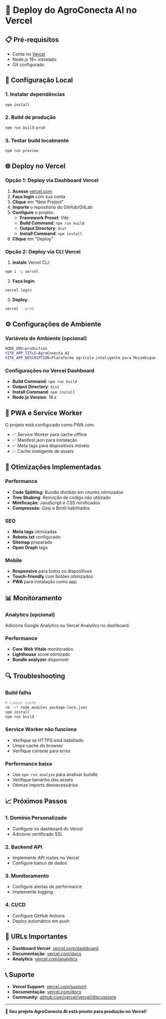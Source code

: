 # 🚀 Deploy do AgroConecta AI no Vercel

## 📋 Pré-requisitos

- Conta no [Vercel](https://vercel.com)
- Node.js 18+ instalado
- Git configurado

## 🔧 Configuração Local

### 1. Instalar dependências
```bash
npm install
```

### 2. Build de produção
```bash
npm run build:prod
```

### 3. Testar build localmente
```bash
npm run preview
```

## 🌐 Deploy no Vercel

### Opção 1: Deploy via Dashboard Vercel

1. **Acesse** [vercel.com](https://vercel.com)
2. **Faça login** com sua conta
3. **Clique** em "New Project"
4. **Importe** o repositório do GitHub/GitLab
5. **Configure** o projeto:
   - **Framework Preset**: Vite
   - **Build Command**: `npm run build`
   - **Output Directory**: `dist`
   - **Install Command**: `npm install`
6. **Clique** em "Deploy"

### Opção 2: Deploy via CLI Vercel

1. **Instale** Vercel CLI:
```bash
npm i -g vercel
```

2. **Faça login**:
```bash
vercel login
```

3. **Deploy**:
```bash
vercel --prod
```

## ⚙️ Configurações de Ambiente

### Variáveis de Ambiente (opcional)
```bash
NODE_ENV=production
VITE_APP_TITLE=AgroConecta AI
VITE_APP_DESCRIPTION=Plataforma agrícola inteligente para Moçambique
```

### Configurações no Vercel Dashboard
- **Build Command**: `npm run build`
- **Output Directory**: `dist`
- **Install Command**: `npm install`
- **Node.js Version**: 18.x

## 📱 PWA e Service Worker

O projeto está configurado como PWA com:
- ✅ Service Worker para cache offline
- ✅ Manifest.json para instalação
- ✅ Meta tags para dispositivos móveis
- ✅ Cache inteligente de assets

## 🚀 Otimizações Implementadas

### Performance
- **Code Splitting**: Bundle dividido em chunks otimizados
- **Tree Shaking**: Remoção de código não utilizado
- **Minificação**: JavaScript e CSS minificados
- **Compressão**: Gzip e Brotli habilitados

### SEO
- **Meta tags** otimizadas
- **Robots.txt** configurado
- **Sitemap** preparado
- **Open Graph** tags

### Mobile
- **Responsivo** para todos os dispositivos
- **Touch-friendly** com botões otimizados
- **PWA** para instalação como app

## 📊 Monitoramento

### Analytics (opcional)
Adicione Google Analytics ou Vercel Analytics no dashboard.

### Performance
- **Core Web Vitals** monitorados
- **Lighthouse** score otimizado
- **Bundle analyzer** disponível

## 🔍 Troubleshooting

### Build falha
```bash
# Limpar cache
rm -rf node_modules package-lock.json
npm install
npm run build
```

### Service Worker não funciona
- Verifique se HTTPS está habilitado
- Limpe cache do browser
- Verifique console para erros

### Performance baixa
- Use `npm run analyze` para analisar bundle
- Verifique tamanho dos assets
- Otimize imports desnecessários

## 📈 Próximos Passos

### 1. Domínio Personalizado
- Configure no dashboard do Vercel
- Adicione certificado SSL

### 2. Backend API
- Implemente API routes no Vercel
- Configure banco de dados

### 3. Monitoramento
- Configure alertas de performance
- Implemente logging

### 4. CI/CD
- Configure GitHub Actions
- Deploy automático em push

## 🎯 URLs Importantes

- **Dashboard Vercel**: [vercel.com/dashboard](https://vercel.com/dashboard)
- **Documentação**: [vercel.com/docs](https://vercel.com/docs)
- **Analytics**: [vercel.com/analytics](https://vercel.com/analytics)

## 📞 Suporte

- **Vercel Support**: [vercel.com/support](https://vercel.com/support)
- **Documentação**: [vercel.com/docs](https://vercel.com/docs)
- **Community**: [github.com/vercel/vercel/discussions](https://github.com/vercel/vercel/discussions)

---

**🎉 Seu projeto AgroConecta AI está pronto para produção no Vercel!**
